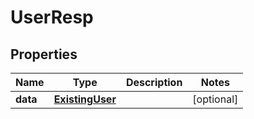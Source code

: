 # UserResp

## Properties
Name | Type | Description | Notes
------------ | ------------- | ------------- | -------------
**data** | [**ExistingUser**](ExistingUser.md) |  |  [optional]
